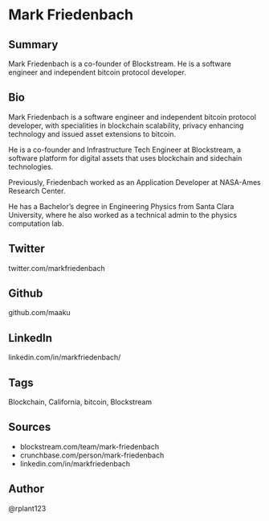 # Mark Friedenbach

## Summary
Mark Friedenbach is a co-founder of Blockstream. He is a software engineer and independent bitcoin protocol developer. 

## Bio
Mark Friedenbach is a software engineer and independent bitcoin protocol developer, with specialities in blockchain scalability, privacy enhancing technology and issued asset extensions to bitcoin. 

He is a co-founder and Infrastructure Tech Engineer at Blockstream, a software platform for digital assets that uses blockchain and sidechain technologies. 

Previously, Friedenbach worked as an Application Developer at NASA-Ames Research Center.

He has a Bachelor’s degree in Engineering Physics from Santa Clara University, where he also worked as a technical admin to the physics computation lab.

## Twitter
twitter.com/markfriedenbach

## Github
github.com/maaku

## LinkedIn
linkedin.com/in/markfriedenbach/

## Tags
Blockchain, California, bitcoin, Blockstream

## Sources
- blockstream.com/team/mark-friedenbach
- crunchbase.com/person/mark-friedenbach
- linkedin.com/in/markfriedenbach

## Author
@rplant123
